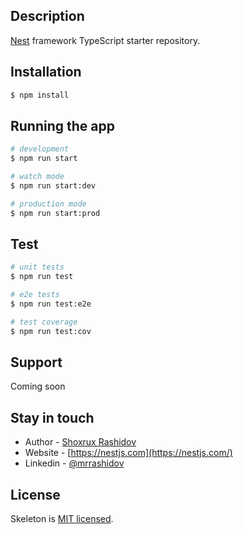 ## Description

[Nest](https://github.com/mrrashidov/nestjs-rest) framework TypeScript starter repository.

## Installation

```bash
$ npm install
```

## Running the app

```bash
# development
$ npm run start

# watch mode
$ npm run start:dev

# production mode
$ npm run start:prod
```

## Test

```bash
# unit tests
$ npm run test

# e2e tests
$ npm run test:e2e

# test coverage
$ npm run test:cov
```

## Support

Coming soon

## Stay in touch

- Author - [Shoxrux Rashidov](https://rashidov.dev)
- Website - [https://nestjs.com](https://nestjs.com/)
- Linkedin - [@mrrashidov](https://www.linkedin.com/in/mrrashidov)

## License

Skeleton is [MIT licensed](LICENSE).
